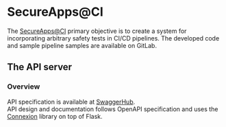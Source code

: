 # SecureApps@CI
The [SecureApps@CI](https://gitlab.com/secureapps-ci) primary objective is to create a system for incorporating arbitrary safety tests in CI/CD pipelines. 
The developed code and sample pipeline samples are available on GitLab.


## The API server

### Overview
API specification is available at [SwaggerHub](https://app.swaggerhub.com/apis/ema.rainho/secureapps-ci/v1).    
API design and documentation follows OpenAPI specification and uses the [Connexion](https://github.com/zalando/connexion) library on top of Flask.        
